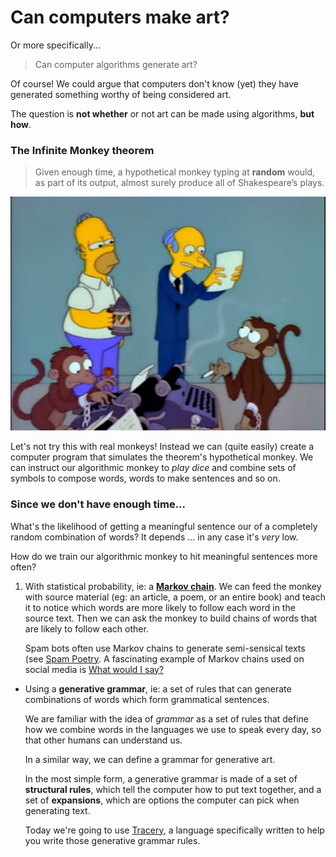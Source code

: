 # Can computers make art?

Or more specifically...

> Can computer algorithms generate art?

Of course! We could argue that computers don't know (yet) they have generated something worthy of being considered  art. 

<!-- Computer programs lack self-awareness (at present), and for the sake of this workshop, they lack what is called *curation coefficient*: they don't know if what they generated is good. --> 

The question is **not whether** or not art can be made using algorithms, **but how**.

### The Infinite Monkey theorem

> Given enough time, a hypothetical monkey typing at **random** would, as part of its output, almost surely produce all of Shakespeare’s plays.

[![](assets/monkeys.png)](https://www.youtube.com/watch?v=no_elVGGgW8)

Let's not try this with real monkeys! Instead we can (quite easily) create a computer program that simulates the theorem's hypothetical monkey. We can instruct our algorithmic monkey to *play dice* and combine sets of symbols to compose words, words to make sentences and so on.

### Since we don't have enough time...

What's the likelihood of getting a meaningful sentence our of a completely random combination of words? It depends ... in any case it's *very* low.

How do we train our algorithmic monkey to hit meaningful sentences more often?

1. With statistical probability, ie: a [**Markov chain**](https://en.wikipedia.org/wiki/Markov_chain). We can feed the monkey with source material (eg: an article, a poem, or an entire book) and teach it to notice which words are more likely to follow each word in the source text. Then we can ask the monkey to build chains of words that are likely to follow each other. 

	Spam bots often use Markov chains to generate semi-sensical texts (see [Spam Poetry](http://www.spampoetry.org). A fascinating example of Markov chains used on social media is [What would I say?](http://what-would-i-say.com)
* Using a **generative grammar**, ie: a set of rules that can generate combinations of words which form grammatical sentences. 
	
	We  are familiar with the idea of *grammar* as a set of rules that define how we combine words in the languages we use to speak every day, so that other humans can understand us. 
	
	In a similar way, we can define a grammar for generative art. 
	
	In the most simple form, a generative grammar is made of a set of **structural rules**, which tell the computer how to put text together, and a set of **expansions**, which are options the computer can pick when generating text. 
	
	Today we're going to use [Tracery](http://www.crystalcodepalace.com/tracery.html), a language specifically written to help you write those generative grammar rules.
